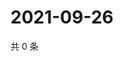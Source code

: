# 2021-09-26

共 0 条

<!-- BEGIN WEIBO -->
<!-- 最后更新时间 Sun Sep 26 2021 05:07:04 GMT+0800 (China Standard Time) -->

<!-- END WEIBO -->
